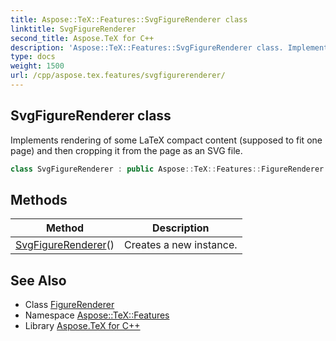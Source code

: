 ```yaml
---
title: Aspose::TeX::Features::SvgFigureRenderer class
linktitle: SvgFigureRenderer
second_title: Aspose.TeX for C++
description: 'Aspose::TeX::Features::SvgFigureRenderer class. Implements rendering of some LaTeX compact content (supposed to fit one page) and then cropping it from the page as an SVG file in C++.'
type: docs
weight: 1500
url: /cpp/aspose.tex.features/svgfigurerenderer/
---
```

## SvgFigureRenderer class


Implements rendering of some LaTeX compact content (supposed to fit one page) and then cropping it from the page as an SVG file.

```cpp
class SvgFigureRenderer : public Aspose::TeX::Features::FigureRenderer
```

## Methods

| Method | Description |
| --- | --- |
| [SvgFigureRenderer](./svgfigurerenderer/)() | Creates a new instance. |
## See Also

* Class [FigureRenderer](../figurerenderer/)
* Namespace [Aspose::TeX::Features](../)
* Library [Aspose.TeX for C++](../../)
